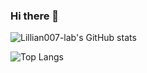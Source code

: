 ### Hi there 👋

![Lillian007-lab's GitHub stats](https://github-readme-stats-lillian007-lab.vercel.app/api?username=Lillian007-lab&count_private=true)

![Top Langs](https://github-readme-stats-lillian007-lab.vercel.app/api/top-langs/?username=Lillian007-lab&count_private=true&layout=compact)

<!--
**Lillian007-lab/Lillian007-lab** is a ✨ _special_ ✨ repository because its `README.md` (this file) appears on your GitHub profile.

Here are some ideas to get you started:

- 🔭 I’m currently working on ...
- 🌱 I’m currently learning ...
- 👯 I’m looking to collaborate on ...
- 🤔 I’m looking for help with ...
- 💬 Ask me about ...
- 📫 How to reach me: ...
- 😄 Pronouns: ...
- ⚡ Fun fact: ...
-->
